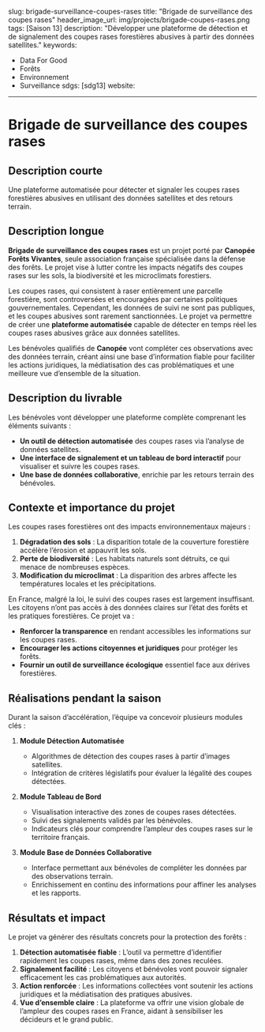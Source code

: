 slug: brigade-surveillance-coupes-rases
title: "Brigade de surveillance des coupes rases"
header_image_url: img/projects/brigade-coupes-rases.png
tags: [Saison 13]
description: "Développer une plateforme de détection et de signalement des coupes rases forestières abusives à partir des données satellites."
keywords:
  - Data For Good
  - Forêts
  - Environnement
  - Surveillance
sdgs: [sdg13]
website: 
---

# Brigade de surveillance des coupes rases

## Description courte
Une plateforme automatisée pour détecter et signaler les coupes rases forestières abusives en utilisant des données satellites et des retours terrain.

## Description longue
**Brigade de surveillance des coupes rases** est un projet porté par **Canopée Forêts Vivantes**, seule association française spécialisée dans la défense des forêts. Le projet vise à lutter contre les impacts négatifs des coupes rases sur les sols, la biodiversité et les microclimats forestiers. 

Les coupes rases, qui consistent à raser entièrement une parcelle forestière, sont controversées et encouragées par certaines politiques gouvernementales. Cependant, les données de suivi ne sont pas publiques, et les coupes abusives sont rarement sanctionnées. Le projet va permettre de créer une **plateforme automatisée** capable de détecter en temps réel les coupes rases abusives grâce aux données satellites. 

Les bénévoles qualifiés de **Canopée** vont compléter ces observations avec des données terrain, créant ainsi une base d’information fiable pour faciliter les actions juridiques, la médiatisation des cas problématiques et une meilleure vue d’ensemble de la situation.

## Description du livrable
Les bénévoles vont développer une plateforme complète comprenant les éléments suivants :
- **Un outil de détection automatisée** des coupes rases via l’analyse de données satellites.
- **Une interface de signalement et un tableau de bord interactif** pour visualiser et suivre les coupes rases.
- **Une base de données collaborative**, enrichie par les retours terrain des bénévoles.

## Contexte et importance du projet
Les coupes rases forestières ont des impacts environnementaux majeurs :
1. **Dégradation des sols** : La disparition totale de la couverture forestière accélère l’érosion et appauvrit les sols.
2. **Perte de biodiversité** : Les habitats naturels sont détruits, ce qui menace de nombreuses espèces.
3. **Modification du microclimat** : La disparition des arbres affecte les températures locales et les précipitations.

En France, malgré la loi, le suivi des coupes rases est largement insuffisant. Les citoyens n’ont pas accès à des données claires sur l’état des forêts et les pratiques forestières. Ce projet va :
- **Renforcer la transparence** en rendant accessibles les informations sur les coupes rases.
- **Encourager les actions citoyennes et juridiques** pour protéger les forêts.
- **Fournir un outil de surveillance écologique** essentiel face aux dérives forestières.

## Réalisations pendant la saison
Durant la saison d’accélération, l’équipe va concevoir plusieurs modules clés :

1. **Module Détection Automatisée**
   - Algorithmes de détection des coupes rases à partir d’images satellites.
   - Intégration de critères législatifs pour évaluer la légalité des coupes détectées.

2. **Module Tableau de Bord**
   - Visualisation interactive des zones de coupes rases détectées.
   - Suivi des signalements validés par les bénévoles.
   - Indicateurs clés pour comprendre l’ampleur des coupes rases sur le territoire français.

3. **Module Base de Données Collaborative**
   - Interface permettant aux bénévoles de compléter les données par des observations terrain.
   - Enrichissement en continu des informations pour affiner les analyses et les rapports.

## Résultats et impact
Le projet va générer des résultats concrets pour la protection des forêts :
1. **Détection automatisée fiable** : L’outil va permettre d’identifier rapidement les coupes rases, même dans des zones reculées.
2. **Signalement facilité** : Les citoyens et bénévoles vont pouvoir signaler efficacement les cas problématiques aux autorités.
3. **Action renforcée** : Les informations collectées vont soutenir les actions juridiques et la médiatisation des pratiques abusives.
4. **Vue d’ensemble claire** : La plateforme va offrir une vision globale de l’ampleur des coupes rases en France, aidant à sensibiliser les décideurs et le grand public.
